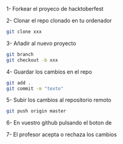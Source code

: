 1- Forkear el proyeco de hacktoberfest

2- Clonar el repo clonado en tu ordenador

```bash
git clone xxx
```

3- Añadir al nuevo proyecto
```bash
git branch
git checkout -b xxx
```

4- Guardar los cambios en el repo

```bash
git add .
git commit -m "texto"
```
5- Subir los cambios al repositorio remoto

```bash
git push origin master
```

6- En vuestro github pulsando el boton de <contribe>

7- El profesor acepta o rechaza los cambios